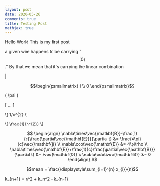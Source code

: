 ```yaml
---
layout: post
date: 2020-05-26
comments: true
title: Testing Post
mathjax: true
---
```


Hello World
This is my first post

a given wire happens to be carrying "$$\lvert 0\rangle$$."
By that we mean that it's carrying the linear combination

$\lvert$

$$$$$$\begin{psmallmatrix} 1 \\ 0 \end{psmallmatrix}$$$$$$

\( \psi \)

\[ ... \]

\\( 1/x^{2} \\)

\\[ \frac{1}{n^{2}} \\]


$$$$$$
\begin{align}
  \nabla\times\vec{\mathbf{B}}-\frac{1}{c}\frac{\partial\vec{\mathbf{E}}}{\partial t} &= \frac{4\pi}{c}\vec{\mathbf{j}} \\
  \nabla\cdot\vec{\mathbf{E}} &= 4\pi\rho \\
  \nabla\times\vec{\mathbf{E}}+\frac{1}{c}\frac{\partial\vec{\mathbf{B}}}{\partial t} &= \vec{\mathbf{0}} \\
  \nabla\cdot\vec{\mathbf{B}} &= 0
\end{align}
$$$$$$

$$mean = \frac{\displaystyle\sum_{i=1}^{n} x_{i}}{n}$$

k_{n+1} = n^2 + k_n^2 - k_{n-1}